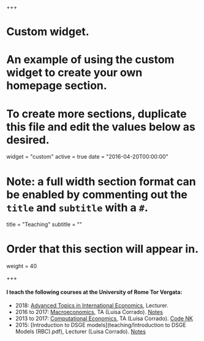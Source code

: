 +++
# Custom widget.
# An example of using the custom widget to create your own homepage section.
# To create more sections, duplicate this file and edit the values below as desired.
widget = "custom"
active = true
date = "2016-04-20T00:00:00"

# Note: a full width section format can be enabled by commenting out the `title` and `subtitle` with a `#`.
title = "Teaching"
subtitle = ""

# Order that this section will appear in.
weight = 40

+++

#### I teach the following courses at the University of Rome Tor Vergata:
- 2018: [Advanced Topics in International Economics](http://economia.uniroma2.it/master-science/economics/corso/893/), Lecturer.
- 2016 to 2017: [Macroeconomics](http://economia.uniroma2.it/master-science/economics/corso/893/), TA (Luisa Corrado). <a href="teaching/rbc_notes.pdf" class="btn">Notes</a>
- 2013 to 2017: [Computational Economics](http://www.economia.uniroma2.it/public/gsie/file/Corrado.pdf), TA (Luisa Corrado). <a href="teaching/xode_NK.zip" class="btn">Code NK</a>
- 2015: [Introduction to DSGE models](teaching/Introduction to DSGE Models (RBC).pdf), Lecturer (Luisa Corrado). <a href="teaching/Introduction to DSGE models (NK).pdf" class="btn">Notes</a>

